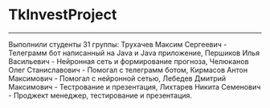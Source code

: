 # TkInvestProject
***
Выполнили студенты 31 группы:
  Трухачев Максим Сергеевич - Телеграмм бот написанный на Java и Java приложение,
  Першиков Илья Васильевич - Нейронная сеть и формирование прогноза,
  Челюканов Олег Станиславович - Помогал с телеграмм ботом,
  Кирмасов Антон Максимович - Помогал с нейронной сетью,
  Лебедев Дмитрий Максимович - Тестрование и презентация,
  Лихтарев Никита Семенович - Проджект менеджер, тестирование и презентация.
